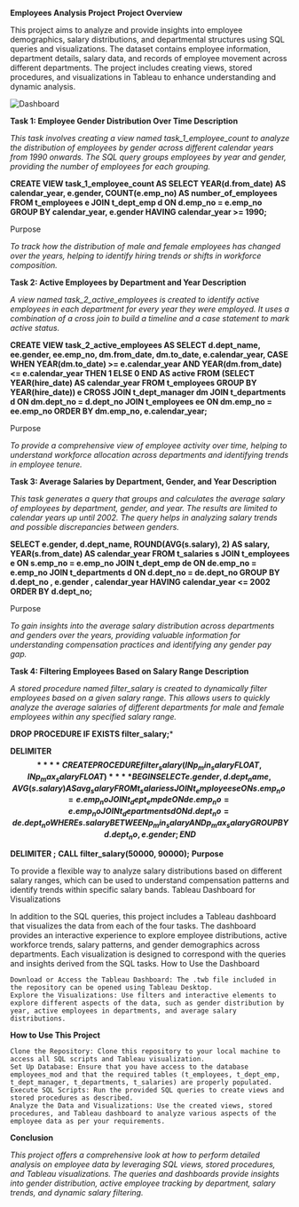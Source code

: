 **Employees Analysis Project**
**Project Overview**

This project aims to analyze and provide insights into employee demographics, salary distributions, and departmental structures using SQL queries and visualizations. The dataset contains employee information, department details, salary data, and records of employee movement across different departments. The project includes creating views, stored procedures, and visualizations in Tableau to enhance understanding and dynamic analysis.


![Dashboard ](https://github.com/user-attachments/assets/4fc74b95-cb3e-4540-87f1-c293eaed9bc2)

**Task 1: Employee Gender Distribution Over Time
Description**

*This task involves creating a view named task_1_employee_count to analyze the distribution of employees by gender across different calendar years from 1990 onwards. The SQL query groups employees by year and gender, providing the number of employees for each grouping.*




**CREATE VIEW task_1_employee_count AS
SELECT
    YEAR(d.from_date) AS calendar_year,
    e.gender,
    COUNT(e.emp_no) AS number_of_employees
FROM 
    t_employees e 
    JOIN t_dept_emp d ON d.emp_no = e.emp_no
GROUP BY calendar_year, e.gender
HAVING calendar_year >= 1990;**

Purpose

*To track how the distribution of male and female employees has changed over the years, helping to identify hiring trends or shifts in workforce composition.*

**Task 2: Active Employees by Department and Year
Description**

*A view named task_2_active_employees is created to identify active employees in each department for every year they were employed. It uses a combination of a cross join to build a timeline and a case statement to mark active status.*




**CREATE VIEW task_2_active_employees AS
SELECT
    d.dept_name,
    ee.gender,
    ee.emp_no,
    dm.from_date,
    dm.to_date,
    e.calendar_year,
    CASE
        WHEN YEAR(dm.to_date) >= e.calendar_year AND YEAR(dm.from_date) <= e.calendar_year THEN 1
        ELSE 0
    END AS active
FROM
    (SELECT 
        YEAR(hire_date) AS calendar_year
     FROM 
        t_employees
     GROUP BY 
        YEAR(hire_date)) e
CROSS JOIN 
    t_dept_manager dm
JOIN 
    t_departments d ON dm.dept_no = d.dept_no
JOIN
    t_employees ee ON dm.emp_no = ee.emp_no
ORDER BY 
    dm.emp_no, e.calendar_year;**

Purpose

*To provide a comprehensive view of employee activity over time, helping to understand workforce allocation across departments and identifying trends in employee tenure.*


**Task 3: Average Salaries by Department, Gender, and Year
Description**

*This task generates a query that groups and calculates the average salary of employees by department, gender, and year. The results are limited to calendar years up until 2002. The query helps in analyzing salary trends and possible discrepancies between genders.*



**SELECT 
    e.gender,
    d.dept_name,
    ROUND(AVG(s.salary), 2) AS salary,
    YEAR(s.from_date) AS calendar_year
FROM
    t_salaries s
    JOIN t_employees e ON s.emp_no = e.emp_no
    JOIN t_dept_emp de ON de.emp_no = e.emp_no
    JOIN t_departments d ON d.dept_no = de.dept_no
GROUP BY d.dept_no , e.gender , calendar_year
HAVING calendar_year <= 2002
ORDER BY d.dept_no;**

Purpose

*To gain insights into the average salary distribution across departments and genders over the years, providing valuable information for understanding compensation practices and identifying any gender pay gap.*


**Task 4: Filtering Employees Based on Salary Range
Description**

*A stored procedure named filter_salary is created to dynamically filter employees based on a given salary range. This allows users to quickly analyze the average salaries of different departments for male and female employees within any specified salary range.*



**DROP PROCEDURE IF EXISTS filter_salary;***

**DELIMITER $$**
**CREATE PROCEDURE filter_salary (IN p_min_salary FLOAT, IN p_max_salary FLOAT)**
**BEGIN
    SELECT 
        e.gender, d.dept_name, AVG(s.salary) AS avg_salary
    FROM
        t_salaries s
        JOIN t_employees e ON s.emp_no = e.emp_no
        JOIN t_dept_emp de ON de.emp_no = e.emp_no
        JOIN t_departments d ON d.dept_no = de.dept_no
    WHERE s.salary BETWEEN p_min_salary AND p_max_salary
    GROUP BY d.dept_no, e.gender;
END$$**

**DELIMITER ;**
**CALL filter_salary(50000, 90000);**
**Purpose**

To provide a flexible way to analyze salary distributions based on different salary ranges, which can be used to understand compensation patterns and identify trends within specific salary bands.
Tableau Dashboard for Visualizations

In addition to the SQL queries, this project includes a Tableau dashboard that visualizes the data from each of the four tasks. The dashboard provides an interactive experience to explore employee distributions, active workforce trends, salary patterns, and gender demographics across departments. Each visualization is designed to correspond with the queries and insights derived from the SQL tasks.
How to Use the Dashboard

    Download or Access the Tableau Dashboard: The .twb file included in the repository can be opened using Tableau Desktop.
    Explore the Visualizations: Use filters and interactive elements to explore different aspects of the data, such as gender distribution by year, active employees in departments, and average salary distributions.


**How to Use This Project**

    Clone the Repository: Clone this repository to your local machine to access all SQL scripts and Tableau visualization.
    Set Up Database: Ensure that you have access to the database employees_mod and that the required tables (t_employees, t_dept_emp, t_dept_manager, t_departments, t_salaries) are properly populated.
    Execute SQL Scripts: Run the provided SQL queries to create views and stored procedures as described.
    Analyze the Data and Visualizations: Use the created views, stored procedures, and Tableau dashboard to analyze various aspects of the employee data as per your requirements.

**Conclusion**

*This project offers a comprehensive look at how to perform detailed analysis on employee data by leveraging SQL views, stored procedures, and Tableau visualizations. The queries and dashboards provide insights into gender distribution, active employee tracking by department, salary trends, and dynamic salary filtering.*
